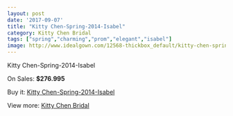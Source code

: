 ```yaml
---
layout: post
date: '2017-09-07'
title: "Kitty Chen-Spring-2014-Isabel"
category: Kitty Chen Bridal
tags: ["spring","charming","prom","elegant","isabel"]
image: http://www.idealgown.com/12568-thickbox_default/kitty-chen-spring-2014-isabel.jpg
---
```

Kitty Chen-Spring-2014-Isabel

On Sales: **$276.995**
<a href="https://www.idealgown.com/en/kitty-chen-bridal/5061-kitty-chen-spring-2014-isabel.html"><amp-img layout="responsive" width="600" height="600" src="//www.idealgown.com/12568-thickbox_default/kitty-chen-spring-2014-isabel.jpg" alt="Kitty Chen-Spring-2014-Isabel 0" /></a>
<a href="https://www.idealgown.com/en/kitty-chen-bridal/5061-kitty-chen-spring-2014-isabel.html"><amp-img layout="responsive" width="600" height="600" src="//www.idealgown.com/12569-thickbox_default/kitty-chen-spring-2014-isabel.jpg" alt="Kitty Chen-Spring-2014-Isabel 1" /></a>

Buy it: [Kitty Chen-Spring-2014-Isabel](https://www.idealgown.com/en/kitty-chen-bridal/5061-kitty-chen-spring-2014-isabel.html "Kitty Chen-Spring-2014-Isabel")

View more: [Kitty Chen Bridal](https://www.idealgown.com/en/65-kitty-chen-bridal "Kitty Chen Bridal")